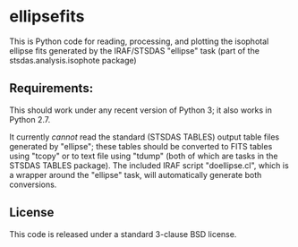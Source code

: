 # ellipsefits

This is Python code for reading, processing, and plotting the isophotal
ellipse fits generated by the IRAF/STSDAS "ellipse" task (part of the
stsdas.analysis.isophote package)


## Requirements:
This should work under any recent version of Python 3; it also works
in Python 2.7.

It currently *cannot* read the standard (STSDAS TABLES) output table files generated by
"ellipse"; these tables should be converted to FITS tables using "tcopy" or to
text file using "tdump" (both of which are tasks in the STSDAS TABLES package).
The included IRAF script "doellipse.cl", which is a wrapper around the "ellipse" task,
will automatically generate both conversions.

## License

This code is released under a standard 3-clause BSD license.
